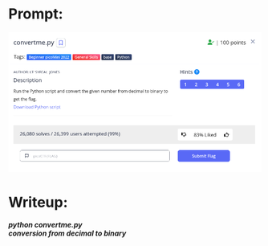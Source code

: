 <h1>
  Prompt:
</h1>

![alt text](prompt.png)

<h1>
  Writeup:
</h1>

<h5>python convertme.py <br>
conversion from decimal to binary</h5>
<p></p>
